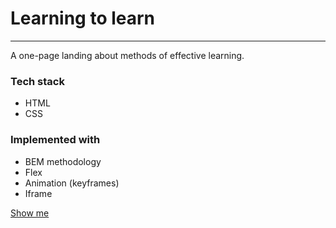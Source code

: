# Learning to learn

---------------

A one-page landing about methods of effective learning.


### Tech stack

- HTML
- CSS

### Implemented with

- BEM methodology
- Flex
- Animation (keyframes)
- Iframe


[Show me](https://olga-mishareva.github.io/how-to-learn/)



